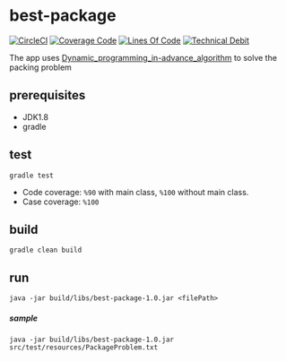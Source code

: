 # best-package

[![CircleCI](https://circleci.com/gh/rslvn/best-package.svg?style=svg)](https://circleci.com/gh/rslvn/best-package)
[![Coverage Code](https://sonarcloud.io/api/project_badges/measure?project=rslvn_best-package&metric=coverage)](https://sonarcloud.io/dashboard?id=rslvn_best-package)
[![Lines Of Code](https://sonarcloud.io/api/project_badges/measure?project=rslvn_best-package&metric=ncloc)](https://sonarcloud.io/dashboard?id=rslvn_best-package)
[![Technical Debit](https://sonarcloud.io/api/project_badges/measure?project=rslvn_best-package&metric=sqale_index)](https://sonarcloud.io/dashboard?id=rslvn_best-package)


The app uses [Dynamic_programming_in-advance_algorithm](https://en.wikipedia.org/wiki/Knapsack_problem#Dynamic_programming_in-advance_algorithm) to solve the packing problem
    
## prerequisites
- JDK1.8
- gradle

## test
    gradle test

- Code coverage: `%90` with main class, `%100` without main class.
- Case coverage: `%100`

## build
    gradle clean build

## run
    java -jar build/libs/best-package-1.0.jar <filePath>
    
##### sample
    java -jar build/libs/best-package-1.0.jar src/test/resources/PackageProblem.txt
